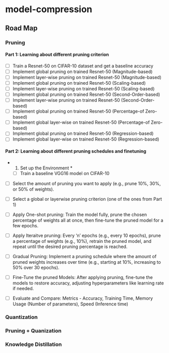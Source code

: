 # model-compression

## Road Map

### Pruning 
#### Part 1: Learning about different pruning criterion
- [ ] Train a Resnet-50 on CIFAR-10 dataset and get a baseline accuracy
- [ ] Implement global pruning on trained Resnet-50 (Magnitude-based)
- [ ] Implement layer-wise pruning on trained Resnet-50 (Magnitude-based)
- [ ] Implement global pruning on trained Resnet-50 (Scaling-based)
- [ ] Implement layer-wise pruning on trained Resnet-50 (Scaling-based)
- [ ] Implement global pruning on trained Resnet-50 (Second-Order-based)
- [ ] Implement layer-wise pruning on trained Resnet-50 (Second-Order-based)
- [ ] Implement global pruning on trained Resnet-50 (Percentage-of Zero-based)
- [ ] Implement global layer-wise on trained Resnet-50 (Percentage-of Zero-based)
- [ ] Implement global pruning on trained Resnet-50 (Regression-based)
- [ ] Implement global layer-wise on trained Resnet-50 (Regression-based)

#### Part 2: Learning about different pruning schedules and finetuning
* 1. Set up the Environment *
  - [ ] Train a baseline VGG16 model on CIFAR-10
- [ ] Select the amount of pruning you want to apply (e.g., prune 10%, 30%, or 50% of weights).
- [ ] Select a global or layerwise pruning criterion (one of the ones from Part 1)
- [ ] Apply One-shot pruning: Train the model fully, prune the chosen percentage of weights all at once, then fine-tune the pruned model for a few epochs.
- [ ] Apply Iteraitve pruning: Every ‘n’ epochs (e.g., every 10 epochs), prune a percentage of weights (e.g., 10%), retrain the pruned model, and repeat until the desired pruning percentage is reached.
- [ ] Gradual Pruning: Implement a pruning schedule where the amount of pruned weights increases over time (e.g., starting at 10%, increasing to 50% over 30 epochs).
- [ ] Fine-Tune the pruned Models: After applying pruning, fine-tune the models to restore accuracy, adjusting hyperparameters like learning rate if needed.
- [ ] Evaluate and Compare: Metrics - Accuracy, Training Time, Memory Usage (Number of parameters), Speed (Inference time)



### Quantization

### Pruning + Quanization

### Knowledge Distillation
